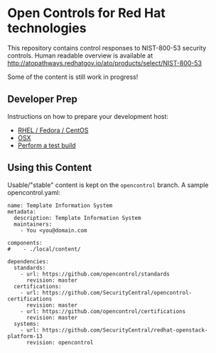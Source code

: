# Open Controls for Red Hat technologies

This repository contains control responses to NIST-800-53 security controls. Human readable overview is available at http://atopathways.redhatgov.io/ato/products/select/NIST-800-53

Some of the content is still work in progress!

## Developer Prep
Instructions on how to prepare your development host:
- [RHEL / Fedora / CentOS](https://github.com/opencontrol/RedHat/blob/master/README-hostprep.md#red-hat-enterprise-linux-centos-fedora)
- [OSX](https://github.com/opencontrol/RedHat/blob/master/README-hostprep.md#osx)
- [Perform a test build](https://github.com/opencontrol/RedHat/blob/master/README-hostprep.md#perform-a-test-build)

## Using this Content
Usable/"stable" content is kept on the ``opencontrol`` branch. A sample opencontrol.yaml:
`````
name: Template Information System
metadata:
  description: Template Information System
  maintainers:
    - You <you@domain.com

components:
#    - ./local/content/

dependencies:
  standards:
    - url: https://github.com/opencontrol/standards
      revision: master
  certifications:
    - url: https://github.com/SecurityCentral/opencontrol-certifications
      revision: master
    - url: https://github.com/opencontrol/certifications
      revision: master
  systems:
    - url: https://github.com/SecurityCentral/redhat-openstack-platform-13
      revision: opencontrol
`````
